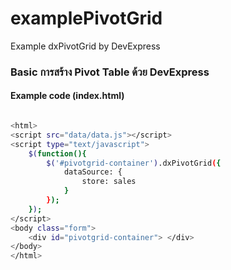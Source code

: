 # examplePivotGrid
Example dxPivotGrid by DevExpress

### Basic การสร้าง Pivot Table ด้วย DevExpress

#### Example code (index.html)
```sh

<html>
<script src="data/data.js"></script>
<script type="text/javascript">
	$(function(){
		$('#pivotgrid-container').dxPivotGrid({
			dataSource: {
				store: sales
			}
		});
	});
</script>
<body class="form">
    <div id="pivotgrid-container"> </div>
</body>
</html>
```

